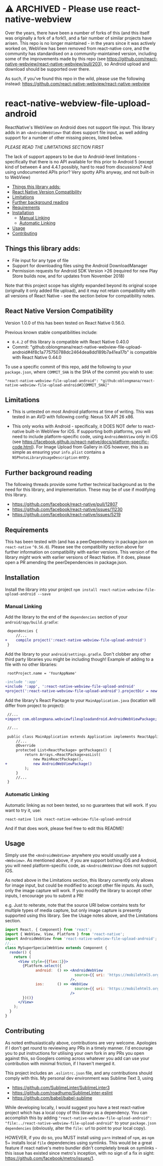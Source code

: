 # ⚠ ARCHIVED - Please use react-native-webview
Over the years, there have been a number of forks of this (and this itself was
originally a fork of a fork!), and a fair number of similar projects have arisen.
This repo is no longer maintained - in the years since it was actively worked on,
WebView has been removed from react-native core, and the community has standardised
on a community-maintained version, including some of the improvements made by this
repo (see https://github.com/react-native-webview/react-native-webview/pull/203),
so Android upload and download should be supported over there.

As such, if you've found this repo in the wild, please use the following instead:
https://github.com/react-native-webview/react-native-webview

# react-native-webview-file-upload-android
ReactNative's WebView on Android does not support file input. This library
adds in an `<AndroidWebView>` that does support file input, as well adding 
support for a number of other missing pieces, listed below.

*PLEASE READ THE LIMITATIONS SECTION FIRST*

The lack of support appears to be due to Android-level limitations -
specifically that there is no API available for this prior to Android 5 (except
kind of between 4 and 4.4.1 possibly, hard to read from discussions? And using
undocumented APIs prior? Very spotty APIs anyway, and not built-in to WebView)

<!-- MarkdownTOC -->

- [Things this library adds:](#things-this-library-adds)
- [React Native Version Compatibility](#react-native-version-compatibility)
- [Limitations](#limitations)
- [Further background reading](#further-background-reading)
- [Requirements](#requirements)
- [Installation](#installation)
    - [Manual Linking](#manual-linking)
    - [Automatic Linking](#automatic-linking)
- [Usage](#usage)
- [Contributing](#contributing)

<!-- /MarkdownTOC -->

## Things this library adds:
 - File input for any type of file
 - Support for downloading files using the Android DownloadManager
 - Permission requests for Android SDK Version >26 (required for new Play Store 
 builds now, and for updates from November 2018)

Note that this project scope has slightly expanded beyond its original scope
(originally it only added file upload), and it may not retain compatibility 
with all versions of React Native - see the section below for compatibility 
notes.

## React Native Version Compatibility

Version 1.0.0 of this has been tested on React Native 0.56.0.

Previous known stable compatibilities include:
 - `0.4.2` of this library is compatible with React 
    Native 0.40.0
 - Commit: "github:oblongmana/react-native-webview-file-upload-android#4f8c1a775750788dc2464dea8dd189b7a41ea17b"
    is compatible with React Native 0.44.0

To use a specific commit of this repo, add the following to your `package.json`, 
where `COMMIT_SHA` is the SHA of the commit you wish to use:
```
"react-native-webview-file-upload-android": "github:oblongmana/react-native-webview-file-upload-android#[COMMIT_SHA]"
```

## Limitations
- This is untested on most Android platforms at time of writing. This was tested
in an AVD with following config: Nexus 5X API 26 x86.

- This only works with Android - specifically, it DOES NOT defer to react-native
built-in WebView for iOS. If supporting both platforms, you will need to include
platform-specific code, using `AndroidWebView` only in iOS (see
https://facebook.github.io/react-native/docs/platform-specific-code.html). For
Image Upload from Gallery in iOS however, this is as simple as ensuring your
`info.plist` contains a `NSPhotoLibraryUsageDescription` entry.

## Further background reading
The following threads provide some further technical background as to the need
for this library, and implementation. These may be of use if modifying this
library.
- https://github.com/facebook/react-native/pull/12807
- https://github.com/facebook/react-native/issues/11230
- https://github.com/facebook/react-native/issues/5219

## Requirements
This has been tested with (and has a peerDependency in package.json on
`react-native` `^0.56.0`). Please see the compatibility section above for 
further information on compatibility with earlier versions. This version of 
the library _might_ work with earlier versions of React Native. If it does,
please open a PR amending the peerDependencies in package.json.

## Installation

Install the library into your project
`npm install react-native-webview-file-upload-android --save`

### Manual Linking

Add the library to the end of the `dependencies` section of your
`android/app/build.gradle`:

```diff
 dependencies {
     //...
+    compile project(':react-native-webview-file-upload-android')
 }
```

Add the library to your `android/settings.gradle`. Don't clobber any other third
party libraries you might be including though! Example of adding to a file with
no other libraries:
```diff
 rootProject.name = 'YourAppName'

-include ':app'
+include ':app', ':react-native-webview-file-upload-android'
+project(':react-native-webview-file-upload-android').projectDir = new File(rootProject.projectDir, '../node_modules/react-native-webview-file-upload-android/android')
```


Add the library's React Package to your `MainApplication.java` (location will
differ from project to project):
```diff
 //...
+import com.oblongmana.webviewfileuploadandroid.AndroidWebViewPackage;

 //...

 public class MainApplication extends Application implements ReactApplication {
     //...
     @Override
     protected List<ReactPackage> getPackages() {
         return Arrays.<ReactPackage>asList(
             new MainReactPackage(),
+            new AndroidWebViewPackage()
         );
     }
     //...
 }
```
### Automatic Linking
Automatic linking as not been tested, so no guarantees that will work. If you
want to try it, use:
```shell
react-native link react-native-webview-file-upload-android
```
And if that does work, please feel free to edit this README!

## Usage
Simply use the `<AndroidWebView>` anywhere you would usually use a `<Webview>`.
As mentioned above, if you are support bothing iOS and Android, you will need
platform-specific code, as `<AndroidWebView>` does not support iOS.

As noted above in the Limitations section, this library currently only
allows for image input, but could be modified to accept other file inputs. As
such, only the image capture will work. If you modify the library to accept
other inputs, I encourage you to submit a PR!

e.g.
Just to reiterate, note that the source URI below contains tests for multiple
types of media capture, but only image capture is presently supported using
this library. See the Usage notes above, and the Limitations section.
```jsx
import React, { Component} from 'react';
import { WebView, View, Platform } from 'react-native';
import AndroidWebView from 'react-native-webview-file-upload-android';
//...
class MySuperSpecialWebView extends Component {
  render() {
    return (
      <View style={{flex:1}}>
        {Platform.select({
              android:  () => <AndroidWebView
                                source={{ uri: 'https://mobilehtml5.org/ts/?id=23' }}
                              />,
              ios:      () => <WebView
                                source={{ uri: 'https://mobilehtml5.org/ts/?id=23' }}
                              />
        })()}
      </View>
    );
  }
}
```

## Contributing
As noted enthusiastically above, contributions are very welcome. Apologies if I 
don't get round to reviewing any PRs in a timely manner. I'd encourage you to
put instructions for utilising your own fork in any PRs you open against this,
so Googlers coming across whatever you add can use your contribution with minimal
friction, if I haven't merged it.

This project includes an `.eslintrc.json` file, and any contributions should
comply with this. My personal dev environment was Sublime Text 3, using
- https://github.com/SublimeLinter/SublimeLinter3
- https://github.com/roadhump/SublimeLinter-eslint
- https://github.com/babel/babel-sublime

While developing locally, I would suggest you have a test react-native project
which has a local copy of this library as a dependency. You can accomplish this
by adding
`"react-native-webview-file-upload-android": "file:../react-native-webview-file-upload-android"`
to your `package.json` `dependencies` (obviously, alter the `file:` url to
point to your local copy).

HOWEVER, if you do so, you MUST install using `yarn` instead of `npm`, as `npm` 5+
installs local `file` dependencies using symlinks. This would be a great feature
if react native's metro bundler didn't completely break on symlinks - this issue
has existed since metro's inception, with no sign of a fix in sight: https://github.com/facebook/metro/issues/1.
